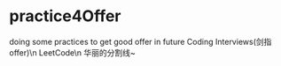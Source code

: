 # practice4Offer

doing some practices to get good offer in future
Coding Interviews(剑指offer)\n
LeetCode\n
华丽的分割线~
